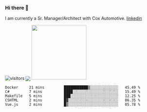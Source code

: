 ### Hi there 👋

I am currently a Sr. Manager/Architect with Cox Automotive. 
[linkedin](https://www.linkedin.com/in/jefflindholm)

<!--
**jefflindholm/jefflindholm** is a ✨ _special_ ✨ repository because its `README.md` (this file) appears on your GitHub profile.

Here are some ideas to get you started:

- 🔭 I’m currently working on ...
- 🌱 I’m currently learning ...
- 👯 I’m looking to collaborate on ...
- 🤔 I’m looking for help with ...
- 💬 Ask me about ...
- 📫 How to reach me: ...
- 😄 Pronouns: ...
- ⚡ Fun fact: ...
-->
![visitors](https://visitor-badge.glitch.me/badge?page_id=page.id)
<img align="center" src="https://github-readme-stats.vercel.app/api/top-lang/?username=jefflindholm&&title_color=ffffff&text_color=c9cacc&icon_color=2bbc8a&bg_color=1d1f21" />
<img height="180em" src="https://github-readme-stats.vercel.app/api?username=jefflindholm&show_icons=true&hide_border=true&&count_private=true&include_all_commits=true" />
<!--START_SECTION:waka-->
```text
Docker     21 mins         ███████████▒░░░░░░░░░░░░░   45.49 % 
C#         7 mins          ████░░░░░░░░░░░░░░░░░░░░░   15.49 % 
Makefile   5 mins          ███░░░░░░░░░░░░░░░░░░░░░░   12.25 % 
CSHTML     2 mins          █▓░░░░░░░░░░░░░░░░░░░░░░░   06.35 % 
Vue.js     2 mins          █▒░░░░░░░░░░░░░░░░░░░░░░░   05.78 % 
```
<!--END_SECTION:waka-->
